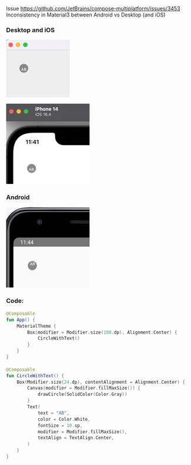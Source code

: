 Issue https://github.com/JetBrains/compose-multiplatform/issues/3453
Inconsistency in Material3 between Android vs Desktop (and iOS)

### Desktop and iOS

![img.png](img.png)

![img_1.png](img_1.png)

### Android

![img_2.png](img_2.png)

### Code:
```Kotlin
@Composable
fun App() {
    MaterialTheme {
        Box(modifier = Modifier.size(100.dp), Alignment.Center) {
            CircleWithText()
        }
    }
}

@Composable
fun CircleWithText() {
    Box(Modifier.size(24.dp), contentAlignment = Alignment.Center) {
        Canvas(modifier = Modifier.fillMaxSize()) {
            drawCircle(SolidColor(Color.Gray))
        }
        Text(
            text = "AB",
            color = Color.White,
            fontSize = 10.sp,
            modifier = Modifier.fillMaxSize(),
            textAlign = TextAlign.Center,
        )
    }
}
```
